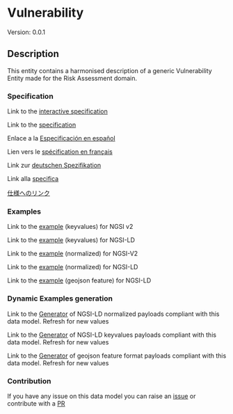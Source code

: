 # Vulnerability
Version: 0.0.1

## Description 

This entity contains a harmonised description of a generic Vulnerability Entity made for the Risk Assessment domain.
### Specification

Link to the [interactive specification](https://swagger.lab.fiware.org/?url=https://smart-data-models.github.io/dataModel.RiskManagement/Vulnerability/swagger.yaml)

Link to the [specification](https://github.com/smart-data-models/dataModel.RiskManagement/blob/master/Vulnerability/doc/spec.md)

Enlace a la [Especificación en español](https://github.com/smart-data-models/dataModel.RiskManagement/blob/master/Vulnerability/doc/spec_ES.md)

Lien vers le [spécification en français](https://github.com/smart-data-models/dataModel.RiskManagement/blob/master/Vulnerability/doc/spec_FR.md)

Link zur [deutschen Spezifikation](https://github.com/smart-data-models/dataModel.RiskManagement/blob/master/Vulnerability/doc/spec_DE.md)

Link alla [specifica](https://github.com/smart-data-models/dataModel.RiskManagement/blob/master/Vulnerability/doc/spec_IT.md)

[仕様へのリンク](https://github.com/smart-data-models/dataModel.RiskManagement/blob/master/Vulnerability/doc/spec_JA.md)
### Examples

Link to the [example](https://smart-data-models.github.io/dataModel.RiskManagement/Vulnerability/examples/example.json) (keyvalues) for NGSI v2

Link to the [example](https://smart-data-models.github.io/dataModel.RiskManagement/Vulnerability/examples/example.jsonld) (keyvalues) for NGSI-LD

Link to the [example](https://smart-data-models.github.io/dataModel.RiskManagement/Vulnerability/examples/example-normalized.json) (normalized) for NGSI-V2

Link to the [example](https://smart-data-models.github.io/dataModel.RiskManagement/Vulnerability/examples/example-normalized.jsonld) (normalized) for NGSI-LD

Link to the [example](https://smart-data-models.github.io/dataModel.RiskManagement/Vulnerability/examples/example-geojsonfeature.json) (geojson feature) for NGSI-LD
### Dynamic Examples generation

Link to the [Generator](https://smartdatamodels.org/extra/ngsi-ld_generator.php?schemaUrl=https://raw.githubusercontent.com/smart-data-models/dataModel.RiskManagement/master/Vulnerability/schema.json&email=info@smartdatamodels.org) of NGSI-LD normalized payloads compliant with this data model. Refresh for new values

Link to the [Generator](https://smartdatamodels.org/extra/ngsi-ld_generator_keyvalues.php?schemaUrl=https://raw.githubusercontent.com/smart-data-models/dataModel.RiskManagement/master/Vulnerability/schema.json&email=info@smartdatamodels.org) of NGSI-LD keyvalues payloads compliant with this data model. Refresh for new values

Link to the [Generator](https://smartdatamodels.org/extra/geojson_features_generator.php?schemaUrl=https://raw.githubusercontent.com/smart-data-models/dataModel.RiskManagement/master/Vulnerability/schema.json&email=info@smartdatamodels.org) of geojson feature format payloads compliant with this data model. Refresh for new values
### Contribution

 If you have any issue on this data model you can raise an [issue](https://github.com/smart-data-models/dataModel.RiskManagement/issues)  or contribute with a [PR](https://github.com/smart-data-models/dataModel.RiskManagement/pulls)